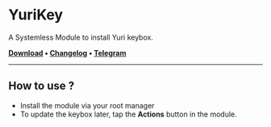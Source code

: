 # YuriKey
A Systemless Module to install Yuri keybox.

**[Download](https://github.com/dpejoh/yurikey/releases/download/v1.2/module.zip) •
[Changelog](https://raw.githubusercontent.com/dpejoh/yurikey/refs/heads/main/changelog.md) •
[Telegram](https://t.me/dpejoh)**

---

## How to use ?

- Install the module via your root manager
- To update the keybox later, tap the **Actions** button in the module.
